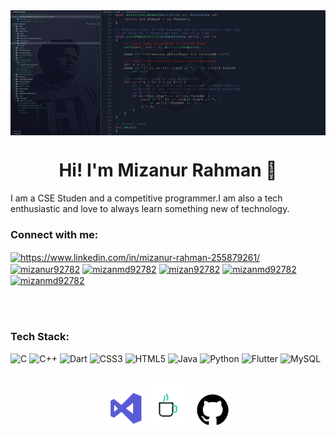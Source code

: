 

<img align="center" src="Screenshot from 2024-03-11 14-36-02.png" alt="well coming" style="width:1000px;height:200px;">
<h1 align="center"> Hi! I'm Mizanur Rahman 👋</h1>
<p>I am a CSE Studen and a competitive programmer.I am also a tech enthusiastic and love to always learn something new of technology.</p>





### Connect with me:
<p align="left">

<a href="https://www.linkedin.com/in/mizanur-rahman-255879261/" target="blank"><img align="center" src="https://raw.githubusercontent.com/rahuldkjain/github-profile-readme-generator/master/src/images/icons/Social/linked-in-alt.svg" alt="https://www.linkedin.com/in/mizanur-rahman-255879261/" height="30" width="40" /></a>
<a href="https://www.codechef.com/users/mizanur92782" target="blank"><img align="center" src="https://cdn.jsdelivr.net/npm/simple-icons@3.1.0/icons/codechef.svg" alt="mizanur92782" height="30" width="40" /></a>
<a href="https://www.hackerrank.com/mizanmd92782" target="blank"><img align="center" src="https://raw.githubusercontent.com/rahuldkjain/github-profile-readme-generator/master/src/images/icons/Social/hackerrank.svg" alt="mizanmd92782" height="30" width="40" /></a>
<a href="https://codeforces.com/profile/mizan92782" target="blank"><img align="center" src="https://raw.githubusercontent.com/rahuldkjain/github-profile-readme-generator/master/src/images/icons/Social/codeforces.svg" alt="mizan92782" height="30" width="40" /></a>
<a href="https://www.leetcode.com/mizanmd92782" target="blank"><img align="center" src="https://raw.githubusercontent.com/rahuldkjain/github-profile-readme-generator/master/src/images/icons/Social/leet-code.svg" alt="mizanmd92782" height="30" width="40" /></a>
<a href="https://auth.geeksforgeeks.org/user/mizanmd92782" target="blank"><img align="center" src="https://raw.githubusercontent.com/rahuldkjain/github-profile-readme-generator/master/src/images/icons/Social/geeks-for-geeks.svg" alt="mizanmd92782" height="30" width="40" /></a>
</p>



<br>
<br>


### Tech Stack:
![C](https://img.shields.io/badge/c-%2300599C.svg?style=for-the-badge&logo=c&logoColor=white) ![C++](https://img.shields.io/badge/c++-%2300599C.svg?style=for-the-badge&logo=c%2B%2B&logoColor=white) ![Dart](https://img.shields.io/badge/dart-%230175C2.svg?style=for-the-badge&logo=dart&logoColor=white) ![CSS3](https://img.shields.io/badge/css3-%231572B6.svg?style=for-the-badge&logo=css3&logoColor=white) ![HTML5](https://img.shields.io/badge/html5-%23E34F26.svg?style=for-the-badge&logo=html5&logoColor=white) ![Java](https://img.shields.io/badge/java-%23ED8B00.svg?style=for-the-badge&logo=openjdk&logoColor=white) ![Python](https://img.shields.io/badge/python-3670A0?style=for-the-badge&logo=python&logoColor=ffdd54) ![Flutter](https://img.shields.io/badge/Flutter-%2302569B.svg?style=for-the-badge&logo=Flutter&logoColor=white) ![MySQL](https://img.shields.io/badge/mysql-%2300000f.svg?style=for-the-badge&logo=mysql&logoColor=white)
<br>
<br>



<p align="center">


<img src="visual-studio.gif" alt="Visual Studio GIF" width="60" height="60">

<img src="cof124.gif" alt="Sleep GIF" width="70" height="70">


<img src="github.gif" alt="GitHub GIF" width="60" height="60">



</p>





